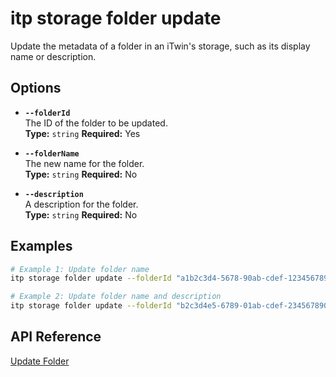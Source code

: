 # itp storage folder update

Update the metadata of a folder in an iTwin's storage, such as its display name or description.

## Options

- **`--folderId`**  
  The ID of the folder to be updated.  
  **Type:** `string` **Required:** Yes

- **`--folderName`**  
  The new name for the folder.  
  **Type:** `string` **Required:** No

- **`--description`**  
  A description for the folder.  
  **Type:** `string` **Required:** No

## Examples

```bash
# Example 1: Update folder name
itp storage folder update --folderId "a1b2c3d4-5678-90ab-cdef-1234567890ab" --folderName "Updated Project Documents"

# Example 2: Update folder name and description
itp storage folder update --folderId "b2c3d4e5-6789-01ab-cdef-2345678901bc" --folderName "Updated Design Files" --description "Folder containing updated design documents"
```

## API Reference

[Update Folder](https://developer.bentley.com/apis/storage/operations/update-folder/)
